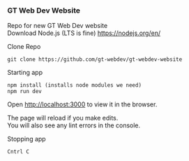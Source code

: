 ### GT Web Dev Website
Repo for new GT Web Dev website <br>
Download Node.js (LTS is fine)
https://nodejs.org/en/

Clone Repo
```
git clone https://github.com/gt-webdev/gt-webdev-website
```
Starting app
```
npm install (installs node modules we need)
npm run dev
```
Open [http://localhost:3000](http://localhost:3000) to view it in the browser.

The page will reload if you make edits.<br>
You will also see any lint errors in the console.

Stopping app
```
Cntrl C
```

